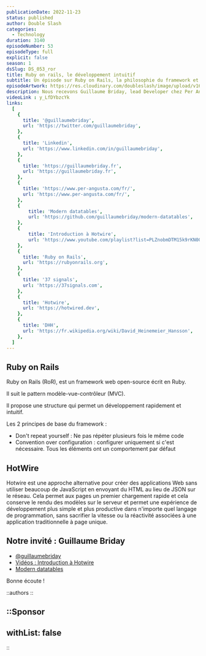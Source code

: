 ```yaml
---
publicationDate: 2022-11-23
status: published
author: Double Slash
categories:
  - Technology
duration: 3140
episodeNumber: 53
episodeType: full
explicit: false
season: 1
dsSlug: DS_053_ror
title: Ruby on rails, le développement intuitif
subtitle: Un épisode sur Ruby on Rails, la philosophie du framework et le retour du monolithique.
episodeArtwork: https://res.cloudinary.com/doubleslash/image/upload/v1669149502/episode/53_artwork_xft7uy.png
description: Nous recevons Guillaume Briday, lead Developer chez Per Angusta. Avec lui, nous allons échanger sur Ruby on Rails, la philosophie du framework et le retour en force du monolithique dans le monde du web.
videoLink : y_LfDYbzcYk
links:
  [
    {
      title: '@guillaumebriday',
      url: 'https://twitter.com/guillaumebriday',
    },
    {
      title: 'Linkedin',
      url: 'https://www.linkedin.com/in/guillaumebriday',
    },
    {
      title: 'https://guillaumebriday.fr',
      url: 'https://guillaumebriday.fr',
    },
    {
      title: 'https://www.per-angusta.com/fr/',
      url: 'https://www.per-angusta.com/fr/',
    },
    {
        title: 'Modern datatables',
        url: 'https://github.com/guillaumebriday/modern-datatables',
    },
    {
        title: 'Introduction à Hotwire',
        url: 'https://www.youtube.com/playlist?list=PLZnobmDTM15k9rKN00BlvaNM-jUQSlS2S',
    },
    {
      title: 'Ruby on Rails',
      url: 'https://rubyonrails.org',
    },
    {
      title: '37 signals',
      url: 'https://37signals.com',
    },
    {
      title: 'Hotwire',
      url: 'https://hotwired.dev',
    },
    {
      title: 'DHH',
      url: 'https://fr.wikipedia.org/wiki/David_Heinemeier_Hansson',
    },
  ]
---
```

## Ruby on Rails

Ruby on Rails (RoR), est un framework web open-source écrit en Ruby.

Il suit le pattern modèle-vue-contrôleur (MVC).

Il propose une structure qui permet un développement rapidement et intuitif.

Les 2 principes de base du framework :

- Don't repeat yourself : Ne pas répéter plusieurs fois le même code
- Convention over configuration : configurer uniquement si c'est nécessaire. Tous les éléments ont un comportement par défaut

## HotWire

Hotwire est une approche alternative pour créer des applications Web sans utiliser beaucoup de JavaScript en envoyant du HTML au lieu de JSON sur le réseau.
Cela permet aux pages un premier chargement rapide et cela conserve le rendu des modèles sur le serveur et permet une expérience de développement plus simple et plus productive dans n'importe quel langage de programmation, sans sacrifier la vitesse ou la réactivité associées à une application traditionnelle à page unique.


## Notre invité : Guillaume Briday

- [@guillaumebriday](https://twitter.com/guillaumebriday)
- [Vidéos : Introduction à Hotwire](https://www.youtube.com/playlist?list=PLZnobmDTM15k9rKN00BlvaNM-jUQSlS2S)
- [Modern datatables](https://github.com/guillaumebriday/modern-datatables)

Bonne écoute !

::authors
::

::Sponsor
---
withList: false
---
::
